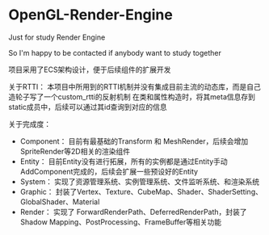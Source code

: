 # OpenGL-Render-Engine
Just for study Render Engine

So I'm happy to be contacted if anybody want to study together

项目采用了ECS架构设计，便于后续组件的扩展开发

关于RTTI：
本项目中所用到的RTTI机制并没有集成目前主流的动态库，而是自己造轮子写了一个custom_rtti的反射机制
在类和属性构造时，将其meta信息存到static成员中，后续可以通过其id查询到对应的信息

关于完成度：
- Component：
  目前有最基础的Transform 和 MeshRender，后续会增加SpriteRender等2D相关的渲染组件
- Entity：
  目前Entity没有进行拓展，所有的实例都是通过Entity手动AddComponent完成的，后续会扩展一些预设好的Entity
- System：
  实现了资源管理系统、实例管理系统、文件监听系统、和渲染系统
- Graphic：
  封装了Vertex、Texture、CubeMap、Shader、ShaderSetting、GlobalShader、Material
- Render：
  实现了 ForwardRenderPath、DeferredRenderPath，封装了Shadow Mapping、PostProcessing、FrameBuffer等相关功能
